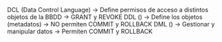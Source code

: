 DCL (Data Control Language) -> Define permisos de acceso a distintos objetos de la BBDD -> GRANT y REVOKE
DDL () -> Define los objetos (metadatos) -> NO permiten COMMIT y ROLLBACK
DML () -> Gestionar y manipular datos -> Permiten COMMIT y ROLLBACK

